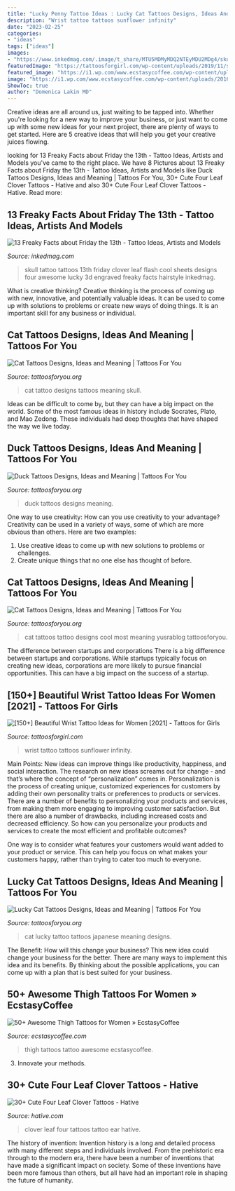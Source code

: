 ```yaml
---
title: "Lucky Penny Tattoo Ideas : Lucky Cat Tattoos Designs, Ideas And Meaning"
description: "Wrist tattoo tattoos sunflower infinity"
date: "2023-02-25"
categories:
- "ideas"
tags: ["ideas"]
images:
- "https://www.inkedmag.com/.image/t_share/MTU5MDMyMDQ2NTEyMDU2MDg4/skull.jpg"
featuredImage: "https://tattoosforgirl.com/wp-content/uploads/2019/11/sunflower-wrist-tattoo-6.jpg"
featured_image: "https://i1.wp.com/www.ecstasycoffee.com/wp-content/uploads/2016/10/Nautical-thigh-tattoo.jpg"
image: "https://i1.wp.com/www.ecstasycoffee.com/wp-content/uploads/2016/10/Nautical-thigh-tattoo.jpg"
ShowToc: true
author: "Domenica Lakin MD"
---
```



Creative ideas are all around us, just waiting to be tapped into. Whether you're looking for a new way to improve your business, or just want to come up with some new ideas for your next project, there are plenty of ways to get started. Here are 5 creative ideas that will help you get your creative juices flowing.

	

		
looking for 13 Freaky Facts about Friday the 13th - Tattoo Ideas, Artists and Models you've came to the right place. We have 8 Pictures about 13 Freaky Facts about Friday the 13th - Tattoo Ideas, Artists and Models like Duck Tattoos Designs, Ideas and Meaning | Tattoos For You, 30+ Cute Four Leaf Clover Tattoos - Hative and also 30+ Cute Four Leaf Clover Tattoos - Hative. Read more:
		
    
## 13 Freaky Facts About Friday The 13th - Tattoo Ideas, Artists And Models

<img loading=lazy src="https://www.inkedmag.com/.image/t_share/MTU5MDMyMDQ2NTEyMDU2MDg4/skull.jpg" onerror="this.onerror=null;this.src='https://tse2.mm.bing.net/th?id=OIP.d0NRM-6kyU4sxKyLNSJNOgHaKQ&amp;pid=15.1';" alt="13 Freaky Facts about Friday the 13th - Tattoo Ideas, Artists and Models">

_Source: inkedmag.com_

>skull tattoo tattoos 13th friday clover leaf flash cool sheets designs four awesome lucky 3d engraved freaky facts hairstyle inkedmag. 

	

What is creative thinking?
Creative thinking is the process of coming up with new, innovative, and potentially valuable ideas. It can be used to come up with solutions to problems or create new ways of doing things. It is an important skill for any business or individual.

    
## Cat Tattoos Designs, Ideas And Meaning | Tattoos For You

<img loading=lazy src="http://www.tattoosforyou.org/wp-content/uploads/2013/10/Cat-Tattoo-Design.jpg" onerror="this.onerror=null;this.src='https://tse2.mm.bing.net/th?id=OIP.fO1yxf474tucdVyI7snMuQHaKH&amp;pid=15.1';" alt="Cat Tattoos Designs, Ideas and Meaning | Tattoos For You">

_Source: tattoosforyou.org_

>cat tattoo designs tattoos meaning skull. 

	

Ideas can be difficult to come by, but they can have a big impact on the world. Some of the most famous ideas in history include Socrates, Plato, and Mao Zedong. These individuals had deep thoughts that have shaped the way we live today.

    
## Duck Tattoos Designs, Ideas And Meaning | Tattoos For You

<img loading=lazy src="https://www.tattoosforyou.org/wp-content/uploads/2016/05/Duck-Tattoos-for-Women-300x294.png" onerror="this.onerror=null;this.src='https://tse3.mm.bing.net/th?id=OIP.kM4CCG1hUsz0oXwv344YmgAAAA&amp;pid=15.1';" alt="Duck Tattoos Designs, Ideas and Meaning | Tattoos For You">

_Source: tattoosforyou.org_

>duck tattoos designs meaning. 

	

One way to use creativity: How can you use creativity to your advantage?
Creativity can be used in a variety of ways, some of which are more obvious than others. Here are two examples: 
1. Use creative ideas to come up with new solutions to problems or challenges.
2. Create unique things that no one else has thought of before.

    
## Cat Tattoos Designs, Ideas And Meaning | Tattoos For You

<img loading=lazy src="http://www.tattoosforyou.org/wp-content/uploads/2013/10/Cool-Cat-Tattoos.jpg" onerror="this.onerror=null;this.src='https://tse4.mm.bing.net/th?id=OIP.Sl6i1fiFJtPA10ZNhO0UBQHaJ4&amp;pid=15.1';" alt="Cat Tattoos Designs, Ideas and Meaning | Tattoos For You">

_Source: tattoosforyou.org_

>cat tattoos tattoo designs cool most meaning yusrablog tattoosforyou. 

	

The difference between startups and corporations
There is a big difference between startups and corporations. While startups typically focus on creating new ideas, corporations are more likely to pursue financial opportunities. This can have a big impact on the success of a startup.

    
## [150+] Beautiful Wrist Tattoo Ideas For Women [2021] - Tattoos For Girls

<img loading=lazy src="https://tattoosforgirl.com/wp-content/uploads/2019/11/sunflower-wrist-tattoo-6.jpg" onerror="this.onerror=null;this.src='https://tse1.mm.bing.net/th?id=OIP.zcGtt8hSpcXUg9OxTLo0PwHaLG&amp;pid=15.1';" alt="[150+] Beautiful Wrist Tattoo Ideas for Women [2021] - Tattoos for Girls">

_Source: tattoosforgirl.com_

>wrist tattoo tattoos sunflower infinity. 

	

Main Points: New ideas can improve things like productivity, happiness, and social interaction.
The research on new ideas screams out for change - and that’s where the concept of “personalization” comes in. Personalization is the process of creating unique, customized experiences for customers by adding their own personality traits or preferences to products or services.
There are a number of benefits to personalizing your products and services, from making them more engaging to improving customer satisfaction. But there are also a number of drawbacks, including increased costs and decreased efficiency. So how can you personalize your products and services to create the most efficient and profitable outcomes?

One way is to consider what features your customers would want added to your product or service. This can help you focus on what makes your customers happy, rather than trying to cater too much to everyone.

    
## Lucky Cat Tattoos Designs, Ideas And Meaning | Tattoos For You

<img loading=lazy src="https://www.tattoosforyou.org/wp-content/uploads/2016/02/Japanese-Lucky-Cat-Tattoo.jpg" onerror="this.onerror=null;this.src='https://tse3.mm.bing.net/th?id=OIP.UHYFqbW8e5xdHVEwaZJheAHaLH&amp;pid=15.1';" alt="Lucky Cat Tattoos Designs, Ideas and Meaning | Tattoos For You">

_Source: tattoosforyou.org_

>cat lucky tattoo tattoos japanese meaning designs. 

	

The Benefit: How will this change your business?
This new idea could change your business for the better. There are many ways to implement this idea and its benefits. By thinking about the possible applications, you can come up with a plan that is best suited for your business.

    
## 50+ Awesome Thigh Tattoos For Women » EcstasyCoffee

<img loading=lazy src="https://i1.wp.com/www.ecstasycoffee.com/wp-content/uploads/2016/10/Nautical-thigh-tattoo.jpg" onerror="this.onerror=null;this.src='https://tse1.mm.bing.net/th?id=OIP.yfVt90v_Om0BHDxeXxbM8AHaLG&amp;pid=15.1';" alt="50+ Awesome Thigh Tattoos for Women » EcstasyCoffee">

_Source: ecstasycoffee.com_

>thigh tattoos tattoo awesome ecstasycoffee. 

	

3. Innovate your methods.

    
## 30+ Cute Four Leaf Clover Tattoos - Hative

<img loading=lazy src="https://hative.com/wp-content/uploads/2014/04/clover-tattoos/16-four-leaf-clover-ear-tattoo.jpg" onerror="this.onerror=null;this.src='https://tse1.mm.bing.net/th?id=OIP.JiAPJCK5qnbUl0wmUDSxrgHaJ3&amp;pid=15.1';" alt="30+ Cute Four Leaf Clover Tattoos - Hative">

_Source: hative.com_

>clover leaf four tattoos tattoo ear hative. 

	

The history of invention:
Invention history is a long and detailed process with many different steps and individuals involved. From the prehistoric era through to the modern era, there have been a number of inventions that have made a significant impact on society. Some of these inventions have been more famous than others, but all have had an important role in shaping the future of humanity.

